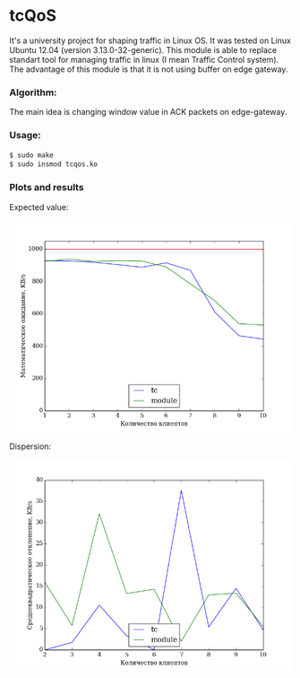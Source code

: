 tcQoS
======

It's a university project for shaping traffic in Linux OS. It was tested on Linux Ubuntu 12.04 (version 3.13.0-32-generic).
This module is able to replace standart tool for managing traffic in linux (I mean Traffic Control system). The advantage of this module is that it is not using buffer on edge gateway. 

### Algorithm:

The main idea is changing window value in ACK packets on edge-gateway. 


### Usage:

```bash
$ sudo make
$ sudo insmod tcqos.ko
```

### Plots and results

Expected value:

![expected value](/plots/mo.png)

Dispersion:

![dispersion](/plots/dis.png)


